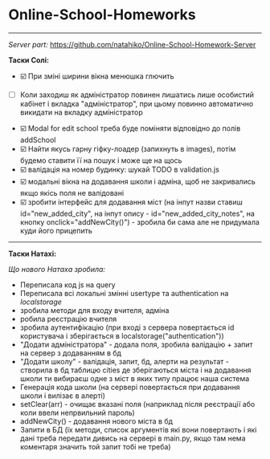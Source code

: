 # Online-School-Homeworks
---
*Server part:* https://github.com/natahiko/Online-School-Homework-Server

**Таски Солі:**
- ☑️ При зміні ширини вікна менюшка глючить
- [ ] Коли заходиш як адміністратор повинен лишатись лише особистий кабінет і вкладка "адміністратор", при цьому повинно автоматично викидати на вкладку адміністратор
- ☑️ Modal for edit school треба буде поміняти відповідно до полів addSchool
- ☑️ Найти якусь гарну гіфку-лоадер (запихнуть в images), потім будемо ставити її на пошук і може ще на щось
- ☑️ валідація на номер будинку: шукай TODO в validation.js
- ☑️ модальні вікна на додавання школи і адміна, щоб не закривались якщо якісь поля не валідовані
- ☑️ зробити інтерфейс для додавання міст (на інпут назви ставиш id="new_added_city", на інпут опису - id="new_added_city_notes", на кнопку onclick="addNewCity()") - зробила би сама але не придумала куди його прицепить
---

**Таски Натахі:**

*Що нового Натаха зробила:*
* Переписала код js на query
* Переписала всі локальні змінні usertype та authentication на *localstorage*
* зробила методи для входу вчителя, адміна
* робила реєстрацію вчителя
* зробила аутентифікацію (при вході з сервера повертається id користувача і зберігається в localstorage("authentication"))
* "Додати адміністратора" - додала поля, зробила валідацію + запит на сервер з додаванням в бд
* "Додати школу" - валідація, запит, бд, алерти на результат - створила в бд таблицю cities де зберігаються міста і на додавання школи ти вибираєш одне з міст в яких типу працює наша система
* Генерація кода школи (на сервері повертається при додавання школи і вилізає в алерті)
* setClear(arr) - очищає вказані поля (наприклад після реєстрації або коли ввели непрвильний пароль) 
*  addNewCity() - додавання нового міста в бд
* Запити в БД (їх методи, список аргументів які вони повертають і які дані треба передати дивись на сервері в main.py, якщо там нема коментаря значить той запит тобі не треба)

